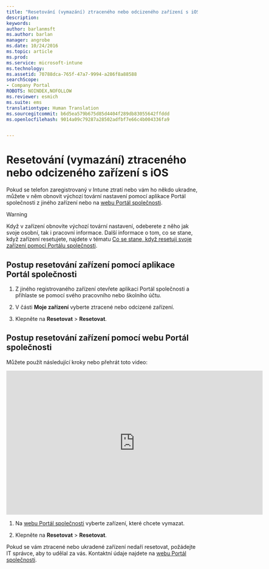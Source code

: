 ```yaml
---
title: "Resetování (vymazání) ztraceného nebo odcizeného zařízení s iOSem | Dokumentace Microsoftu"
description: 
keywords: 
author: barlanmsft
ms.author: barlan
manager: angrobe
ms.date: 10/24/2016
ms.topic: article
ms.prod: 
ms.service: microsoft-intune
ms.technology: 
ms.assetid: 70788dca-765f-47a7-9994-a286f8a88588
searchScope:
- Company Portal
ROBOTS: NOINDEX,NOFOLLOW
ms.reviewer: esmich
ms.suite: ems
translationtype: Human Translation
ms.sourcegitcommit: b6d5ea579b675d85d4404f289db83055642ffddd
ms.openlocfilehash: 9014a09c79287a28502adfbf7e66c4b004336fa9


---
```



# <a name="reset-erase-your-lost-or-stolen-ios-device"></a>Resetování (vymazání) ztraceného nebo odcizeného zařízení s iOS

Pokud se telefon zaregistrovaný v Intune ztratí nebo vám ho někdo ukradne, můžete v něm obnovit výchozí tovární nastavení pomocí aplikace Portál společnosti z jiného zařízení nebo na [webu Portál společnosti](http://portal.manage.microsoft.com).

> [!WARNING]
> Když v zařízení obnovíte výchozí tovární nastavení, odeberete z něho jak svoje osobní, tak i pracovní informace. Další informace o tom, co se stane, když zařízení resetujete, najdete v tématu [Co se stane, když resetuji svoje zařízení pomocí Portálu společnosti](what-happens-if-you-reset-your-device-using-the-company-portal-ios.md).

## <a name="to-reset-your-device-using-the-company-portal-app"></a>Postup resetování zařízení pomocí aplikace Portál společnosti

1.  Z jiného registrovaného zařízení otevřete aplikaci Portál společnosti a přihlaste se pomocí svého pracovního nebo školního účtu.

2.  V části **Moje zařízení** vyberte ztracené nebo odcizené zařízení.

3.  Klepněte na **Resetovat** &gt; **Resetovat**.

## <a name="to-reset-your-device-using-the-company-portal-website"></a>Postup resetování zařízení pomocí webu Portál společnosti

Můžete použít následující kroky nebo přehrát toto video:

<iframe width="675" height="379" src="https://www.youtube.com/embed/3rrXe8XmtgU" frameborder="0" allowfullscreen></iframe>

1.  Na [webu Portál společnosti](http://portal.manage.microsoft.com) vyberte zařízení, které chcete vymazat.

2.  Klepněte na **Resetovat** &gt; **Resetovat**.

Pokud se vám ztracené nebo ukradené zařízení nedaří resetovat, požádejte IT správce, aby to udělal za vás. Kontaktní údaje najdete na [webu Portál společnosti](http://portal.manage.microsoft.com).



<!--HONumber=Dec16_HO2-->


